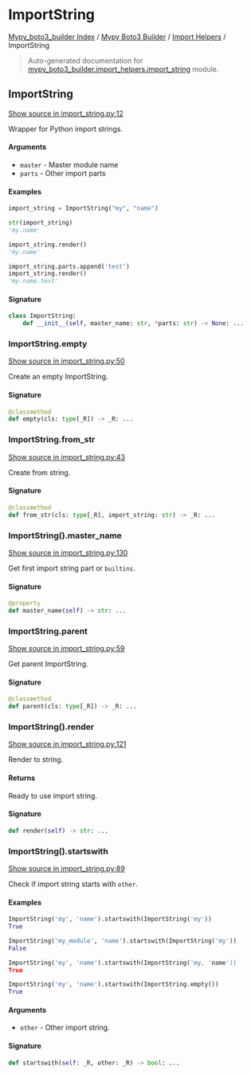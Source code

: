 # ImportString

[Mypy_boto3_builder Index](../../README.md#mypy_boto3_builder-index) /
[Mypy Boto3 Builder](../index.md#mypy-boto3-builder) /
[Import Helpers](./index.md#import-helpers) /
ImportString

> Auto-generated documentation for [mypy_boto3_builder.import_helpers.import_string](https://github.com/youtype/mypy_boto3_builder/blob/main/mypy_boto3_builder/import_helpers/import_string.py) module.

## ImportString

[Show source in import_string.py:12](https://github.com/youtype/mypy_boto3_builder/blob/main/mypy_boto3_builder/import_helpers/import_string.py#L12)

Wrapper for Python import strings.

#### Arguments

- `master` - Master module name
- `parts` - Other import parts

#### Examples

```python
import_string = ImportString("my", "name")

str(import_string)
'my.name'

import_string.render()
'my.name'

import_string.parts.append('test')
import_string.render()
'my.name.test'
```

#### Signature

```python
class ImportString:
    def __init__(self, master_name: str, *parts: str) -> None: ...
```

### ImportString.empty

[Show source in import_string.py:50](https://github.com/youtype/mypy_boto3_builder/blob/main/mypy_boto3_builder/import_helpers/import_string.py#L50)

Create an empty ImportString.

#### Signature

```python
@classmethod
def empty(cls: type[_R]) -> _R: ...
```

### ImportString.from_str

[Show source in import_string.py:43](https://github.com/youtype/mypy_boto3_builder/blob/main/mypy_boto3_builder/import_helpers/import_string.py#L43)

Create from string.

#### Signature

```python
@classmethod
def from_str(cls: type[_R], import_string: str) -> _R: ...
```

### ImportString().master_name

[Show source in import_string.py:130](https://github.com/youtype/mypy_boto3_builder/blob/main/mypy_boto3_builder/import_helpers/import_string.py#L130)

Get first import string part or `builtins`.

#### Signature

```python
@property
def master_name(self) -> str: ...
```

### ImportString.parent

[Show source in import_string.py:59](https://github.com/youtype/mypy_boto3_builder/blob/main/mypy_boto3_builder/import_helpers/import_string.py#L59)

Get parent ImportString.

#### Signature

```python
@classmethod
def parent(cls: type[_R]) -> _R: ...
```

### ImportString().render

[Show source in import_string.py:121](https://github.com/youtype/mypy_boto3_builder/blob/main/mypy_boto3_builder/import_helpers/import_string.py#L121)

Render to string.

#### Returns

Ready to use import string.

#### Signature

```python
def render(self) -> str: ...
```

### ImportString().startswith

[Show source in import_string.py:89](https://github.com/youtype/mypy_boto3_builder/blob/main/mypy_boto3_builder/import_helpers/import_string.py#L89)

Check if import string starts with `other`.

#### Examples

```python
ImportString('my', 'name').startswith(ImportString('my'))
True

ImportString('my_module', 'name').startswith(ImportString('my'))
False

ImportString('my', 'name').startswith(ImportString('my, 'name'))
True

ImportString('my', 'name').startswith(ImportString.empty())
True
```

#### Arguments

- `other` - Other import string.

#### Signature

```python
def startswith(self: _R, other: _R) -> bool: ...
```
